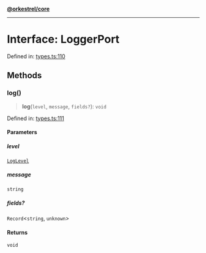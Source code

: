 [**@orkestrel/core**](../index.md)

***

# Interface: LoggerPort

Defined in: [types.ts:110](https://github.com/orkestrel/core/blob/076093e61b67cd3d4198b173439f047ddbc97abc/src/types.ts#L110)

## Methods

### log()

> **log**(`level`, `message`, `fields?`): `void`

Defined in: [types.ts:111](https://github.com/orkestrel/core/blob/076093e61b67cd3d4198b173439f047ddbc97abc/src/types.ts#L111)

#### Parameters

##### level

[`LogLevel`](../type-aliases/LogLevel.md)

##### message

`string`

##### fields?

`Record`\<`string`, `unknown`\>

#### Returns

`void`

